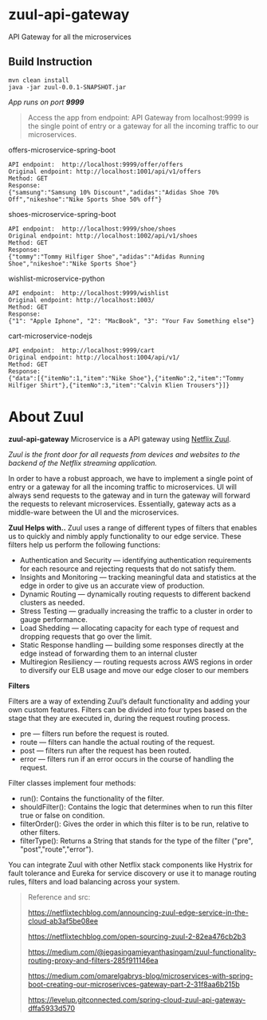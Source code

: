 # zuul-api-gateway
API Gateway for all the microservices

## Build Instruction
```
mvn clean install
java -jar zuul-0.0.1-SNAPSHOT.jar

```
*App runs on port **9999***


> Access the app from endpoint:
> API Gateway from localhost:9999 is the  single point of entry or a gateway for all the incoming traffic to our microservices.

offers-microservice-spring-boot 
```
API endpoint:  http://localhost:9999/offer/offers
Original endpoint: http://localhost:1001/api/v1/offers
Method: GET
Response:
{"samsung":"Samsung 10% Discount","adidas":"Adidas Shoe 70% Off","nikeshoe":"Nike Sports Shoe 50% off"}
```
shoes-microservice-spring-boot 
```
API endpoint:  http://localhost:9999/shoe/shoes
Original endpoint: http://localhost:1002/api/v1/shoes
Method: GET
Response:
{"tommy":"Tommy Hilfiger Shoe","adidas":"Adidas Running Shoe","nikeshoe":"Nike Sports Shoe"}
```
wishlist-microservice-python
```
API endpoint:  http://localhost:9999/wishlist
Original endpoint: http://localhost:1003/
Method: GET
Response:
{"1": "Apple Iphone", "2": "MacBook", "3": "Your Fav Something else"}
```
cart-microservice-nodejs 
```
API endpoint:  http://localhost:9999/cart
Original endpoint: http://localhost:1004/api/v1/
Method: GET
Response:
{"data":[{"itemNo":1,"item":"Nike Shoe"},{"itemNo":2,"item":"Tommy Hilfiger Shirt"},{"itemNo":3,"item":"Calvin Klien Trousers"}]}
```

##
##
##

# About Zuul

**zuul-api-gateway** Microservice is a API gateway using [Netflix Zuul](https://github.com/Netflix/zuul).

*Zuul is the front door for all requests from devices and websites to the backend of the Netflix streaming application.*

In order to have a robust approach, we have to implement a single point of entry or a gateway for all the incoming traffic to microservices. UI will always send requests to the gateway and in turn the gateway will forward the requests to relevant microservices. Essentially, gateway acts as a middle-ware between the UI and the microservices.

**Zuul Helps with..**
Zuul uses a range of different types of filters that enables us to quickly and nimbly apply functionality to our edge service. These filters help us perform the following functions:

 - Authentication and Security — identifying authentication requirements
   for each resource and rejecting requests that do not satisfy them.
 - Insights and Monitoring — tracking meaningful data and statistics at
   the edge in order to give us an accurate view of production.
 - Dynamic Routing — dynamically routing requests to different backend
   clusters as needed.
 - Stress Testing — gradually increasing the traffic to a cluster in
   order to gauge performance.
 - Load Shedding — allocating capacity for each type of request and
   dropping requests that go over the limit.
 - Static Response handling — building some responses directly at the
   edge instead of forwarding them to an internal cluster
 - Multiregion Resiliency — routing requests across AWS regions in order
   to diversify our ELB usage and move our edge closer to our members

 

**Filters**

Filters are a way of extending Zuul’s default functionality and adding your own custom features. Filters can be divided into four types based on the stage that they are executed in, during the request routing process.

 - pre — filters run before the request is routed.
 - route — filters can handle the actual routing of the request.
 - post — filters run after the request has been routed.
 - error — filters run if an error occurs in the course of handling the
   request.

  

Filter classes implement four methods:

 - run(): Contains the functionality of the filter.
 - shouldFilter(): Contains the logic that determines when to run this
   filter true or false on condition.
 - filterOrder(): Gives the order in which this filter is to be run,
   relative to other filters.
 - filterType(): Returns a String that stands for the type of the filter ("pre", "post","route","error"). 

  

You can integrate Zuul with other Netflix stack components like Hystrix for fault tolerance and Eureka for service discovery or use it to manage routing rules, filters and load balancing across your system.

  
  

> Reference and src:
> 
> https://netflixtechblog.com/announcing-zuul-edge-service-in-the-cloud-ab3af5be08ee
> 
> https://netflixtechblog.com/open-sourcing-zuul-2-82ea476cb2b3
> 
> https://medium.com/@jegasingamjeyanthasingam/zuul-functionality-routing-proxy-and-filters-285f911146ea
> 
> https://medium.com/omarelgabrys-blog/microservices-with-spring-boot-creating-our-microserivces-gateway-part-2-31f8aa6b215b
> 
> https://levelup.gitconnected.com/spring-cloud-zuul-api-gateway-dffa5933d570

